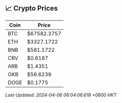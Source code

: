 ## 📈 Crypto Prices

| Coin | Price |
| ---- | ----- |
| BTC | $67582.3757 |
| ETH | $3327.1722 |
| BNB | $581.1722 |
| CRV | $0.6187 |
| ARB | $1.4351 |
| OKB | $56.6239 |
| DOGE | $0.1775 |

_Last Updated: 2024-04-06 06:04:06.618 +0800 HKT_